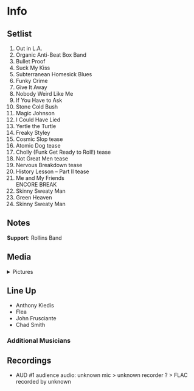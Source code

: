 # Info

## Setlist

1. Out in L.A.
2. Organic Anti-Beat Box Band
3. Bullet Proof
4. Suck My Kiss
5. Subterranean Homesick Blues
6. Funky Crime
7. Give It Away
8. Nobody Weird Like Me
9. If You Have to Ask
10. Stone Cold Bush
11. Magic Johnson
12. I Could Have Lied
13. Yertle the Turtle
14. Freaky Styley
15. Cosmic Slop tease
16. Atomic Dog tease
17. Cholly (Funk Get Ready to Roll!) tease
18. Not Great Men tease
19. Nervous Breakdown tease
20. History Lesson – Part II tease
21. Me and My Friends
<br> ENCORE BREAK
22. Skinny Sweaty Man
23. Green Heaven
24. Skinny Sweaty Man

## Notes

**Support**: Rollins Band

## Media 

<details>
  <summary>Pictures</summary>
  <!--<img alt="Setlist" title="Setlist" src="_.jpg" height="200" />
  <img alt="Clipping" title="Clipping" src="_.jpg" height="200" />
  <img alt="Flyer" title="Flyer" src="_.jpg" height="200" />-->
</details>

## Line Up

* Anthony Kiedis
* Flea
* John Frusciante
* Chad Smith

### Additional Musicians

## Recordings

* AUD #1 audience audio: unknown mic > unknown recorder ? > FLAC recorded by unknown
